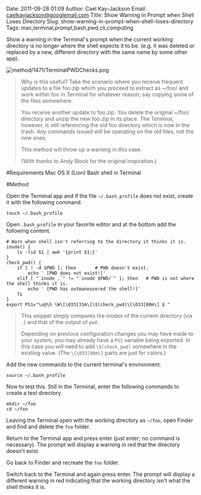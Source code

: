 Date: 2011-09-28 01:09
Author: Cael Kay-Jackson
Email: caelkayjackson@googlemail.com
Title: Show Warning in Prompt when Shell Loses Directory
Slug: show-warning-in-prompt-when-shell-loses-directory
Tags: mac,terminal,prompt,bash,pwd,cli,computing

Show a warning in the Terminal's prompt when the current working directory is no longer where the shell expects it to be. (e.g. it was deleted or replaced by a new, different directory with the same name by some other app).


![method/1471/TerminalPWDChecks.png](/images/method/1471/TerminalPWDChecks.png)



>Why is this useful? Take the scenario where you receive frequent updates to a file foo.zip which you proceed to extract as ~/foo/ and work within foo in Terminal for whatever reason; say copying some of the files somewhere.
>
>You receive another update to foo.zip. You delete the original ~/foo/ directory and unzip the new foo.zip in its place. The Terminal, however, is still referencing the old foo directory which is now in the trash. Any commands issued will be operating on the old files, not the new ones.
>
>This method will throw up a warning in this case.
>
>(With thanks to Andy Block for the original inspiration.)


#Requirements
Mac OS X (Lion)
Bash shell in Terminal

#Method

Open the Terminal app and if the file `~/.bash_profile` does not exist, create it with the following command.

`touch ~/.bash_profile`



Open `.bash_profile` in your favorite editor and at the bottom add the following content.

    # Warn when shell isn't referring to the directory it thinks it is.  
    inode() {  
        ls -lid $1 | awk '{print $1;}'  
    }  
    check_pwd() {  
        if [ ! -d $PWD ]; then       # PWD doesn't exist.  
            echo ' [PWD does not exist!]'  
        elif [ "`inode .`" != "`inode $PWD/`" ]; then   # PWD is not where the shell thinks it is.  
            echo ' [PWD has outmaneuvered the shell!]'  
        fi  
    }  
    export PS1="\u@\h \W\[\033[31m\]\$(check_pwd)\[\033[00m\] $ "



>This snippet simply compares the inodes of the current directory (via `.`) and that of the output of `pwd`.
>
>Depending on previous configuration changes you may have made to your system, you may already have a `PS1` variable being exported. In this case you will need to add `\$(check_pwd)` somewhere in the existing value. (The `\[\033[00m\]` parts are just for colors.)


Add the new commands to the current terminal's environment.

`source ~/.bash_profile`




Now to test this. Still in the Terminal, enter the following commands to create a test directory.

`mkdir ~/foo`  
`cd ~/foo`



Leaving the Terminal open with the working directory as `~/foo`, open Finder and find and delete the `foo` folder.



Return to the Terminal app and press enter (just enter; no command is necessary). The prompt will display a warning in red that the directory doesn't exist.



Go back to Finder and recreate the `foo` folder.



Switch back to the Terminal and again press enter. The prompt will display a different warning in red indicating that the working directory isn't what the shell thinks it is.







